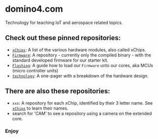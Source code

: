 # domino4.com

Technology for teaching IoT and aerospace related topics.

## Check out these pinned repositories:

- [`xChips`](https://github.com/domino4com/xChips): A list of the various hardware modules, also called xChips.
- [`Firmware`](https://github.com/domino4com/Firmware): A repository - currently only the compiled binary - with the standard developed firmware for our starter kit.
- [`Flashing`](https://github.com/domino4com/Flashing): A guide how to load our `Firmware` unto our cores, aka MCUs (micro controller units)
- [`technology`](https://github.com/domino4com/technology): A one-pager with a breakdown of the hardware design.

## There are also these repositories:

- `xxx`: A repository for each xChip, identified by their 3 letter name. See [`xChips`](https://github.com/domino4com/xChips) to learn their names.
- search for 'CAM' to see a repository using a camera on the extended core.

### Enjoy
